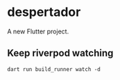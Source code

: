 # despertador

A new Flutter project.

## Keep riverpod watching

```
dart run build_runner watch -d
```

